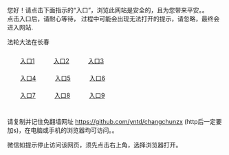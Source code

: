 您好！请点击下面指示的“入口”，浏览此网站是安全的，且为您带来平安。。 <br/>
点击入口后，请耐心等待， 过程中可能会出现无法打开的提示，请忽略，最终会进入网站. </br>

法轮大法在长春<br/>
<div style="padding:10px"><a style="margin:20px" target="_blank" href="https://d2trf4dbygqh6n.cloudfront.net/2Qpsp?efiqrgnc" id="ccLink1" rel="nofollow">入口1</a> <a target="_blank" style="margin:20px" href="https://d1d2uk8n0nomgq.cloudfront.net/2Qpsp?tpyzmvjh" id="ccLink2" rel="nofollow">入口2</a> <a style="margin:20px" target="_blank" href="https://d2bc0eqf6okyrz.cloudfront.net/2Qpsp?wkepbem" id="ccLink3" rel="nofollow">入口3</a></div>

<div style="padding:10px" ><a style="margin:20px" target="_blank" href="https://d2trf4dbygqh6n.cloudfront.net/2Qpsp?efiqrgnc" id="ccLink4" rel="nofollow">入口4</a> <a style="margin:20px" href="https://d1d2uk8n0nomgq.cloudfront.net/2Qpsp?tpyzmvjh" target="_blank" id="ccLink5" rel="nofollow">入口5</a> <a style="margin:20px" href="https://d2bc0eqf6okyrz.cloudfront.net/2Qpsp?wkepbem" target="_blank" id="ccLink6" rel="nofollow">入口6</a></div>

<div style="padding:10px"><a style="margin:20px" target="_blank" href="https://d2trf4dbygqh6n.cloudfront.net/2Qpsp?efiqrgnc" id="ccLink7" rel="nofollow">入口7</a> <a style="margin:20px" href="https://d1d2uk8n0nomgq.cloudfront.net/2Qpsp?tpyzmvjh" target="_blank" id="ccLink8" rel="nofollow">入口8</a> <a style="margin:20px" target="_blank" href="https://d2bc0eqf6okyrz.cloudfront.net/2Qpsp?wkepbem" id="ccLink9" rel="nofollow">入口9</a></div>

<br/>



请复制并记住免翻墙网址 https://github.com/yntd/changchunzx (http后一定要加s)，在电脑或手机的浏览器均可访问。。<br/>

微信如提示停止访问该网页，须先点击右上角，选择浏览器打开。

